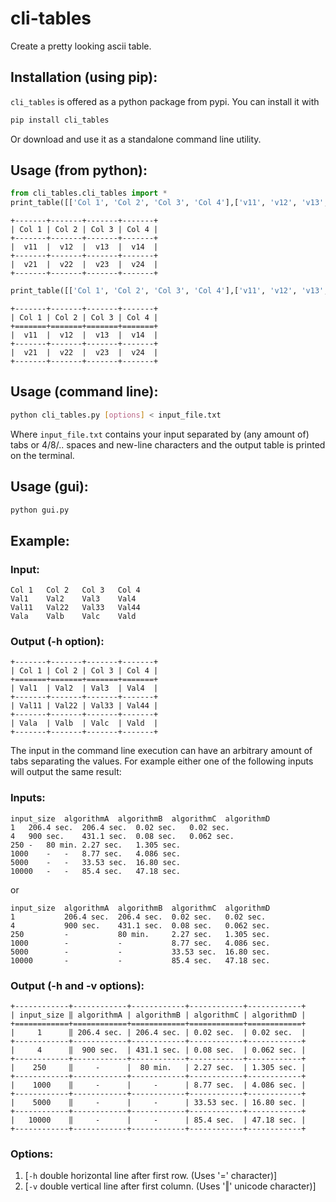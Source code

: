 # cli-tables

Create a pretty looking ascii table.

## Installation (using pip):
`cli_tables` is offered as a python package from pypi.
You can install it with
```bash
pip install cli_tables
```

Or download and use it as a standalone command line utility.

## Usage (from python):
```python
from cli_tables.cli_tables import *
print_table([['Col 1', 'Col 2', 'Col 3', 'Col 4'],['v11', 'v12', 'v13', 'v14'],['v21', 'v22', 'v23', 'v24']])
```
```
+-------+-------+-------+-------+
| Col 1 | Col 2 | Col 3 | Col 4 |
+-------+-------+-------+-------+
|  v11  |  v12  |  v13  |  v14  |
+-------+-------+-------+-------+
|  v21  |  v22  |  v23  |  v24  |
+-------+-------+-------+-------+
```
```python
print_table([['Col 1', 'Col 2', 'Col 3', 'Col 4'],['v11', 'v12', 'v13', 'v14'],['v21', 'v22', 'v23', 'v24']], double_hline = True)
```
```
+-------+-------+-------+-------+
| Col 1 | Col 2 | Col 3 | Col 4 |
+=======+=======+=======+=======+
|  v11  |  v12  |  v13  |  v14  |
+-------+-------+-------+-------+
|  v21  |  v22  |  v23  |  v24  |
+-------+-------+-------+-------+
```
## Usage (command line):
```bash
python cli_tables.py [options] < input_file.txt
```

Where `input_file.txt` contains your input separated by (any amount of) tabs or 4/8/.. spaces and new-line characters and the output table is printed on the terminal.

## Usage (gui):
```bash
python gui.py
```

## Example:
### Input:
```
Col 1	Col 2	Col 3	Col 4
Val1	Val2	Val3	Val4
Val11	Val22	Val33	Val44
Vala	Valb	Valc	Vald
```
### Output (-h option):
```
+-------+-------+-------+-------+
| Col 1 | Col 2 | Col 3 | Col 4 |
+=======+=======+=======+=======+
| Val1  | Val2  | Val3  | Val4  |
+-------+-------+-------+-------+
| Val11 | Val22 | Val33 | Val44 |
+-------+-------+-------+-------+
| Vala  | Valb  | Valc  | Vald  |
+-------+-------+-------+-------+
```

The input in the command line execution can have an arbitrary amount of tabs separating the values. For example either one of the following inputs will output the same result:
### Inputs:
```
input_size	algorithmA	algorithmB	algorithmC	algorithmD
1	206.4 sec.	206.4 sec.	0.02 sec.	0.02 sec.
4	900 sec.	431.1 sec.	0.08 sec.	0.062 sec.
250	-	80 min.	2.27 sec.	1.305 sec.
1000	-	-	8.77 sec.	4.086 sec.
5000	-	-	33.53 sec.	16.80 sec.
10000	-	-	85.4 sec.	47.18 sec.
```
or
```
input_size	algorithmA	algorithmB	algorithmC	algorithmD
1			206.4 sec.	206.4 sec.	0.02 sec.	0.02 sec.
4			900 sec.	431.1 sec.	0.08 sec.	0.062 sec.
250			-			80 min.		2.27 sec.	1.305 sec.
1000		-			-			8.77 sec.	4.086 sec.
5000		-			-			33.53 sec.	16.80 sec.
10000		-			-			85.4 sec.	47.18 sec.
```
### Output (-h and -v options):
```
+------------+------------+------------+------------+------------+
| input_size ‖ algorithmA | algorithmB | algorithmC | algorithmD |
+============+============+============+============+============+
|     1      ‖ 206.4 sec. | 206.4 sec. | 0.02 sec.  | 0.02 sec.  |
+------------+------------+------------+------------+------------+
|     4      ‖  900 sec.  | 431.1 sec. | 0.08 sec.  | 0.062 sec. |
+------------+------------+------------+------------+------------+
|    250     ‖     -      |  80 min.   | 2.27 sec.  | 1.305 sec. |
+------------+------------+------------+------------+------------+
|    1000    ‖     -      |     -      | 8.77 sec.  | 4.086 sec. |
+------------+------------+------------+------------+------------+
|    5000    ‖     -      |     -      | 33.53 sec. | 16.80 sec. |
+------------+------------+------------+------------+------------+
|   10000    ‖     -      |     -      | 85.4 sec.  | 47.18 sec. |
+------------+------------+------------+------------+------------+

```

### Options:
  1. [`-h` double horizontal line after first row. (Uses '=' character)]
  2. [`-v` double vertical line after first column. (Uses '‖' unicode character)]

